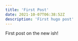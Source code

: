 ```yaml
---
title: 'First Post'
date: 2021-10-07T06:38:52Z
description: 'First hugo post'
---
```


First post on the new ish!
